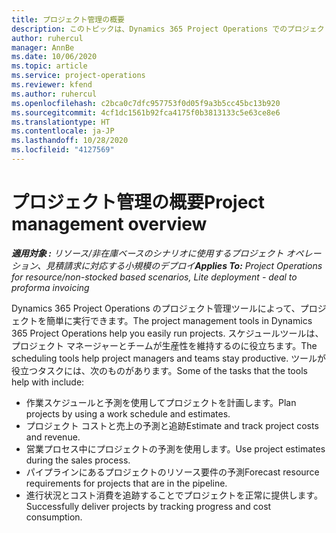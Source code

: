 ```yaml
---
title: プロジェクト管理の概要
description: このトピックは、Dynamics 365 Project Operations でのプロジェクト管理について説明します。
author: ruhercul
manager: AnnBe
ms.date: 10/06/2020
ms.topic: article
ms.service: project-operations
ms.reviewer: kfend
ms.author: ruhercul
ms.openlocfilehash: c2bca0c7dfc957753f0d05f9a3b5cc45bc13b920
ms.sourcegitcommit: 4cf1dc1561b92fca4175f0b3813133c5e63ce8e6
ms.translationtype: HT
ms.contentlocale: ja-JP
ms.lasthandoff: 10/28/2020
ms.locfileid: "4127569"
---
```

# <a name="project-management-overview"></a><span data-ttu-id="8ca86-103">プロジェクト管理の概要</span><span class="sxs-lookup"><span data-stu-id="8ca86-103">Project management overview</span></span>

<span data-ttu-id="8ca86-104">_**適用対象 :** リソース/非在庫ベースのシナリオに使用するプロジェクト オペレーション、見積請求に対応する小規模のデプロイ_</span><span class="sxs-lookup"><span data-stu-id="8ca86-104">_**Applies To:** Project Operations for resource/non-stocked based scenarios, Lite deployment - deal to proforma invoicing_</span></span>

<span data-ttu-id="8ca86-105">Dynamics 365 Project Operations のプロジェクト管理ツールによって、プロジェクトを簡単に実行できます。</span><span class="sxs-lookup"><span data-stu-id="8ca86-105">The project management tools in Dynamics 365 Project Operations help you easily run projects.</span></span> <span data-ttu-id="8ca86-106">スケジュールツールは、プロジェクト マネージャーとチームが生産性を維持するのに役立ちます。</span><span class="sxs-lookup"><span data-stu-id="8ca86-106">The scheduling tools help project managers and teams stay productive.</span></span> <span data-ttu-id="8ca86-107">ツールが役立つタスクには、次のものがあります。</span><span class="sxs-lookup"><span data-stu-id="8ca86-107">Some of the tasks that the tools help with include:</span></span>

- <span data-ttu-id="8ca86-108">作業スケジュールと予測を使用してプロジェクトを計画します。</span><span class="sxs-lookup"><span data-stu-id="8ca86-108">Plan projects by using a work schedule and estimates.</span></span>
- <span data-ttu-id="8ca86-109">プロジェクト コストと売上の予測と追跡</span><span class="sxs-lookup"><span data-stu-id="8ca86-109">Estimate and track project costs and revenue.</span></span>
- <span data-ttu-id="8ca86-110">営業プロセス中にプロジェクトの予測を使用します。</span><span class="sxs-lookup"><span data-stu-id="8ca86-110">Use project estimates during the sales process.</span></span>
- <span data-ttu-id="8ca86-111">パイプラインにあるプロジェクトのリソース要件の予測</span><span class="sxs-lookup"><span data-stu-id="8ca86-111">Forecast resource requirements for projects that are in the pipeline.</span></span>
- <span data-ttu-id="8ca86-112">進行状況とコスト消費を追跡することでプロジェクトを正常に提供します。</span><span class="sxs-lookup"><span data-stu-id="8ca86-112">Successfully deliver projects by tracking progress and cost consumption.</span></span>

